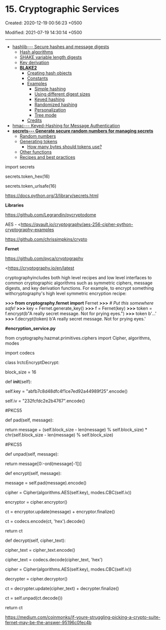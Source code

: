 # 15. Cryptographic Services

Created: 2020-12-19 00:56:23 +0500

Modified: 2021-07-19 14:30:14 +0500

---
-   [hashlib--- Secure hashes and message digests](https://docs.python.org/3/library/hashlib.html)
    -   [Hash algorithms](https://docs.python.org/3/library/hashlib.html#hash-algorithms)
    -   [SHAKE variable length digests](https://docs.python.org/3/library/hashlib.html#shake-variable-length-digests)
    -   [Key derivation](https://docs.python.org/3/library/hashlib.html#key-derivation)
    -   [**BLAKE2**](https://docs.python.org/3/library/hashlib.html#blake2)
        -   [Creating hash objects](https://docs.python.org/3/library/hashlib.html#creating-hash-objects)
        -   [Constants](https://docs.python.org/3/library/hashlib.html#constants)
        -   [Examples](https://docs.python.org/3/library/hashlib.html#examples)
            -   [Simple hashing](https://docs.python.org/3/library/hashlib.html#simple-hashing)
            -   [Using different digest sizes](https://docs.python.org/3/library/hashlib.html#using-different-digest-sizes)
            -   [Keyed hashing](https://docs.python.org/3/library/hashlib.html#keyed-hashing)
            -   [Randomized hashing](https://docs.python.org/3/library/hashlib.html#randomized-hashing)
            -   [Personalization](https://docs.python.org/3/library/hashlib.html#personalization)
            -   [Tree mode](https://docs.python.org/3/library/hashlib.html#tree-mode)
        -   [Credits](https://docs.python.org/3/library/hashlib.html#credits)
-   [hmac--- Keyed-Hashing for Message Authentication](https://docs.python.org/3/library/hmac.html)
-   [**secrets--- Generate secure random numbers for managing secrets**](https://docs.python.org/3/library/secrets.html)
    -   [Random numbers](https://docs.python.org/3/library/secrets.html#random-numbers)
    -   [Generating tokens](https://docs.python.org/3/library/secrets.html#generating-tokens)
        -   [How many bytes should tokens use?](https://docs.python.org/3/library/secrets.html#how-many-bytes-should-tokens-use)
    -   [Other functions](https://docs.python.org/3/library/secrets.html#other-functions)
    -   [Recipes and best practices](https://docs.python.org/3/library/secrets.html#recipes-and-best-practices)



import secrets

secrets.token_hex(16)

secrets.token_urlsafe(16)



<https://docs.python.org/3/library/secrets.html>



**Libraries**

<https://github.com/Legrandin/pycryptodome>

AES - <https://qvault.io/cryptography/aes-256-cipher-python-cryptography-examples

<https://github.com/chrissimpkins/crypto>



**Fernet**

<https://github.com/pyca/cryptography>

<https://cryptography.io/en/latest

cryptographyincludes both high level recipes and low level interfaces to common cryptographic algorithms such as symmetric ciphers, message digests, and key derivation functions. For example, to encrypt something withcryptography's high level symmetric encryption recipe:

**>>> from cryptography.fernet import** Fernet
**>>>** *# Put this somewhere safe!*
**>>>** key = Fernet.generate_key()
**>>>** f = Fernet(key)
**>>>** token = f.encrypt(b"A really secret message. Not for prying eyes.")
**>>>** token
b'...'
**>>>** f.decrypt(token)
b'A really secret message. Not for prying eyes.'





**#encryption_service.py**

from cryptography.hazmat.primitives.ciphers import Cipher, algorithms, modes

import codecs



class IrctcEncryptDecrypt:

block_size = 16



def __init__(self):



self.key = "abfb7c8d48dfc4f1ce7ed92a44989f25".encode()

self.iv = "232fcfdc2e2b4767".encode()

#PKCS5

def pad(self, message):

return message + (self.block_size - len(message) % self.block_size) * chr(self.block_size - len(message) % self.block_size)



#PKCS5

def unpad(self, message):

return message[0:-ord(message[-1])]



def encrypt(self, message):

message = self.pad(message).encode()

cipher = Cipher(algorithms.AES(self.key), modes.CBC(self.iv))

encryptor = cipher.encryptor()

ct = encryptor.update(message) + encryptor.finalize()

ct = codecs.encode(ct, 'hex').decode()

return ct



def decrypt(self, cipher_text):

cipher_text = cipher_text.encode()

cipher_text = codecs.decode(cipher_text, 'hex')

cipher = Cipher(algorithms.AES(self.key), modes.CBC(self.iv))

decrypter = cipher.decryptor()

ct = decrypter.update(cipher_text) + decrypter.finalize()

ct = self.unpad(ct.decode())

return ct



<https://medium.com/coinmonks/if-youre-struggling-picking-a-crypto-suite-fernet-may-be-the-answer-95196c0fec4b>
